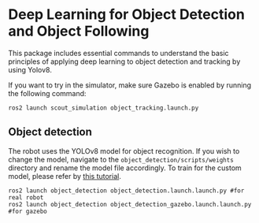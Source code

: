 # Deep Learning for Object Detection and Object Following
This package includes essential commands to understand the basic principles of applying deep learning to object detection and tracking by using Yolov8.

If you want to try in the simulator, make sure Gazebo is enabled by running the following command:
```
ros2 launch scout_simulation object_tracking.launch.py
```
## Object detection
The robot uses the YOLOv8 model for object recognition. If you wish to change the model, navigate to the ``object_detection/scripts/weights`` directory and rename the model file accordingly. To train for the custom model, please refer by [this tutorial]((project/train_model_yolov8)).

```
ros2 launch object_detection object_detection.launch.launch.py #for real robot
ros2 launch object_detection object_detection_gazebo.launch.launch.py #for gazebo
```

